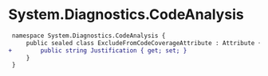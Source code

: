 # System.Diagnostics.CodeAnalysis

``` diff
 namespace System.Diagnostics.CodeAnalysis {
     public sealed class ExcludeFromCodeCoverageAttribute : Attribute {
+        public string Justification { get; set; }
     }
 }
```

